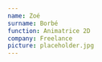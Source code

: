 ```yaml
---
name: Zoé
surname: Borbé
function: Animatrice 2D
company: Freelance
picture: placeholder.jpg
---
```

